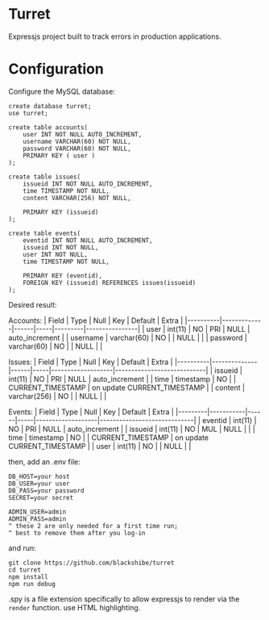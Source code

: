 # Turret

Expressjs project built to track errors in production applications.

# Configuration

Configure the MySQL database:

```
create database turret;
use turret;

create table accounts(
    user INT NOT NULL AUTO_INCREMENT,
    username VARCHAR(60) NOT NULL,
    password VARCHAR(60) NOT NULL,
    PRIMARY KEY ( user )
);

create table issues(
    issueid INT NOT NULL AUTO_INCREMENT,
    time TIMESTAMP NOT NULL,
    content VARCHAR(256) NOT NULL,

    PRIMARY KEY (issueid)
);

create table events(
    eventid INT NOT NULL AUTO_INCREMENT,
    issueid INT NOT NULL,
    user INT NOT NULL,
    time TIMESTAMP NOT NULL,

    PRIMARY KEY (eventid),
    FOREIGN KEY (issueid) REFERENCES issues(issueid)
);

```

Desired result:

Accounts:
| Field    | Type        | Null | Key | Default | Extra          |
|----------|-------------|------|-----|---------|----------------|
| user     | int(11)     | NO   | PRI | NULL    | auto_increment |
| username | varchar(60) | NO   |     | NULL    |                |
| password | varchar(60) | NO   |     | NULL    |                |

Issues:
| Field   | Type         | Null | Key | Default           | Extra                       |
|----------|--------------|------|-----|-------------------|----------------------------|
| issueid | int(11)      | NO   | PRI | NULL              | auto_increment              |
| time    | timestamp    | NO   |     | CURRENT_TIMESTAMP | on update CURRENT_TIMESTAMP |
| content | varchar(256) | NO   |     | NULL              |                             |

Events:
| Field   | Type      | Null | Key | Default           | Extra                       |
|---------|-----------|------|-----|-------------------|-----------------------------|
| eventid | int(11)   | NO   | PRI | NULL              | auto_increment              |
| issueid | int(11)   | NO   | MUL | NULL              |                             |
| time    | timestamp | NO   |     | CURRENT_TIMESTAMP | on update CURRENT_TIMESTAMP |
| user    | int(11)   | NO   |     | NULL              |                             |

then, add an .env file:

```
DB_HOST=your host
DB_USER=your user
DB_PASS=your password
SECRET=your secret

ADMIN_USER=admin
ADMIN_PASS=admin
^ these 2 are only needed for a first time run;
^ best to remove them after you log-in
```

and run:

```
git clone https://github.com/blackshibe/turret
cd turret
npm install
npm run debug
```

.spy is a file extension specifically to allow expressjs to render via the `render` function. use HTML highlighting.

